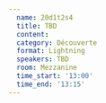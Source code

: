 ```yaml
---
  name: 20d1t2s4
  title: TBD
  content:
  category: Découverte
  format: Lightning
  speakers: TBD
  room: Mezzanine
  time_start: '13:00'
  time_end: '13:15'
---
```


